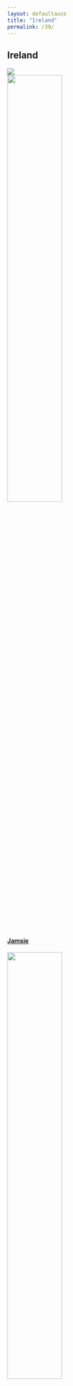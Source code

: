 ```yaml
---
layout: defaultauco
title: "Ireland"
permalink: /39/
---
```

<div class="container-0">
    <div class="container-title">
        <span class="country"><h2>Ireland</h2></span>
        <div class="photo-co">
          <img src="https://www.worldatlas.com/r/w960-q80/upload/90/ca/2b/ie-01.jpg" >
    </div>
</div>
<!-- partial:index.partial.html -->
<div class="container">
  <div class="timeline clearfix">
  <div class="vertical-line">
  <div id="post-1" class="vesti-col timeline-post">
   <div class="vesti-content-wrapper">
     <div class="photo">
       <img src="https://t4.ftcdn.net/jpg/03/40/12/49/360_F_340124934_bz3pQTLrdFpH92ekknuaTHy8JuXgG7fi.jpg" width="50%" height="50%">
       <div class="vesti-date-wrapper">
         <div class="vesti-date">
         </div>
       </div>
     </div>
     <div class="vesti-desc">
       <a class="desc-a" href="#">
         <h4><a href="{{ site.baseurl }}/jamsie/">Jamsie</a></h4>
       </a>
     </div>
   </div>
 </div>
  <div id="post-2" class="vesti-col timeline-post">
   <div class="vesti-content-wrapper">
     <div class="photo">
       <img src="https://upload.wikimedia.org/wikipedia/commons/thumb/5/5d/Writer_Shani_Mootoo.jpg/220px-Writer_Shani_Mootoo.jpg" width="50%" height="50%">
       <div class="vesti-date-wrapper">
         <div class="vesti-date">
         </div>
       </div>
     </div>
     <div class="vesti-desc">
       <a class="desc-a" href="#">
         <h4><a href="{{ site.baseurl }}/smootoo/">Shani Mootoo</a></h4>
       </a>
     </div>
   </div>
 </div>


<!-- partial -->
